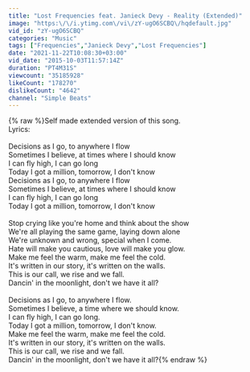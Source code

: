 ```yaml
---
title: "Lost Frequencies feat. Janieck Devy - Reality (Extended)"
image: "https:\/\/i.ytimg.com\/vi\/zY-ugO6SCBQ\/hqdefault.jpg"
vid_id: "zY-ugO6SCBQ"
categories: "Music"
tags: ["Frequencies","Janieck Devy","Lost Frequencies"]
date: "2021-11-22T10:08:30+03:00"
vid_date: "2015-10-03T11:57:14Z"
duration: "PT4M31S"
viewcount: "35185928"
likeCount: "178270"
dislikeCount: "4642"
channel: "Simple Beats"
---
```

{% raw %}Self made extended version of this song.<br />Lyrics:<br /><br />Decisions as I go, to anywhere I flow<br />Sometimes I believe, at times where I should know<br />I can fly high, I can go long<br />Today I got a million, tomorrow, I don't know<br />Decisions as I go, to anywhere I flow<br />Sometimes I believe, at times where I should know<br />I can fly high, I can go long<br />Today I got a million, tomorrow, I don't know<br /><br />Stop crying like you're home and think about the show<br />We're all playing the same game, laying down alone<br />We're unknown and wrong, special when I come.<br />Hate will make you cautious, love will make you glow.<br />Make me feel the warm, make me feel the cold.<br />It's written in our story, it's written on the walls.<br />This is our call, we rise and we fall.<br />Dancin' in the moonlight, don't we have it all?<br /><br />Decisions as I go, to anywhere I flow.<br />Sometimes I believe, a time where we should know.<br />I can fly high, I can go long.<br />Today I got a million, tomorrow, I don't know.<br />Make me feel the warm, make me feel the cold.<br />It's written in our story, it's written on the walls.<br />This is our call, we rise and we fall.<br />Dancin' in the moonlight, don't we have it all?{% endraw %}
